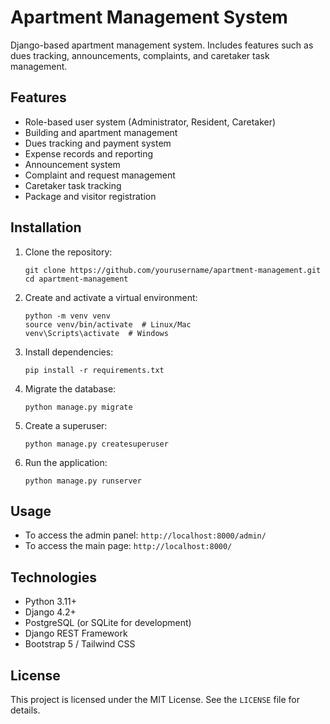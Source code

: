 # Apartment Management System

Django-based apartment management system. Includes features such as dues tracking, announcements, complaints, and caretaker task management.

## Features

- Role-based user system (Administrator, Resident, Caretaker)
- Building and apartment management
- Dues tracking and payment system
- Expense records and reporting
- Announcement system
- Complaint and request management
- Caretaker task tracking
- Package and visitor registration

## Installation

1. Clone the repository:
   ```
   git clone https://github.com/yourusername/apartment-management.git
   cd apartment-management
   ```

2. Create and activate a virtual environment:
   ```
   python -m venv venv
   source venv/bin/activate  # Linux/Mac
   venv\Scripts\activate  # Windows
   ```

3. Install dependencies:
   ```
   pip install -r requirements.txt
   ```

4. Migrate the database:
   ```
   python manage.py migrate
   ```

5. Create a superuser:
   ```
   python manage.py createsuperuser
   ```

6. Run the application:
   ```
   python manage.py runserver
   ```

## Usage

- To access the admin panel: `http://localhost:8000/admin/`
- To access the main page: `http://localhost:8000/`

## Technologies

- Python 3.11+
- Django 4.2+
- PostgreSQL (or SQLite for development)
- Django REST Framework
- Bootstrap 5 / Tailwind CSS

## License

This project is licensed under the MIT License. See the `LICENSE` file for details.
